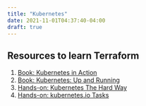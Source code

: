 ```yaml
---
title: "Kubernetes"
date: 2021-11-01T04:37:40-04:00
draft: true
---
```


## Resources to learn Terraform

1. [Book: Kubernetes in Action](https://www.amazon.ca/Kubernetes-Action-Marko-Luksa/dp/1617293725)
2. [Book: Kubernetes: Up and Running](https://www.amazon.ca/Kubernetes-Running-Dive-Future-Infrastructure/dp/1492046531)
3. [Hands-on: Kubernetes The Hard Way](https://github.com/kelseyhightower/kubernetes-the-hard-way)
4. [Hands-on: kubernetes.io Tasks](https://kubernetes.io/docs/tasks/)